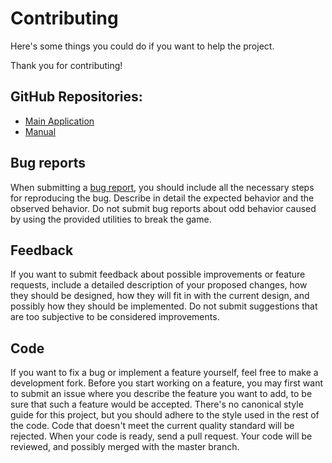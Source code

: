 # Contributing
Here's some things you could do if you want to help the project.

Thank you for contributing!

## GitHub Repositories:
* [Main Application](https://github.com/glankk/gz)
* [Manual](https://github.com/kdjmonaghan/gz-book)

## Bug reports
When submitting a [bug report](https://github.com/glankk/gz/issues), you should 
include all the necessary steps for reproducing the bug. Describe in detail the
expected behavior and the observed behavior. Do not submit bug reports about 
odd behavior caused by using the provided utilities to break the game.

## Feedback
If you want to submit feedback about possible improvements or feature requests,
include a detailed description of your proposed changes, how they should be
designed, how they will fit in with the current design, and possibly how they
should be implemented. Do not submit suggestions that are too subjective to be
considered improvements.

## Code
If you want to fix a bug or implement a feature yourself, feel free to make a
development fork. Before you start working on a feature, you may first want to
submit an issue where you describe the feature you want to add, to be sure that
such a feature would be accepted. There's no canonical style guide for this
project, but you should adhere to the style used in the rest of the code. Code
that doesn't meet the current quality standard will be rejected. When your code
is ready, send a pull request. Your code will be reviewed, and possibly merged
with the master branch.
